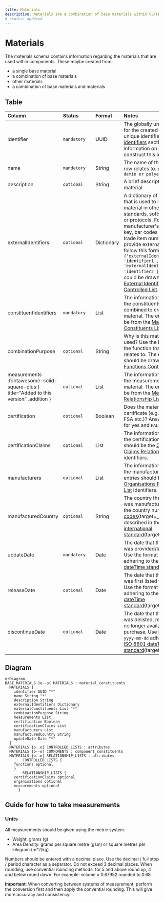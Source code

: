 ```yaml
---
title: Materials
description: Materials are a combination of base materials within OSTFD.
# status: updated
---
```


# Materials

The materials schema contains information regarding the materials that are used within components. These maybe created from:

 - a single base material 
 - a combination of base materials
 - other materials
 - a combination of base materials and materials

## Table
|Column|<div style="width:90px">Status</div>|Format|Notes|
|:-|:-|:-|:-|
|identifier|`mandatory`|UUID|The globally unique identifier for the created material unique identifier. See [identifiers](../identifiers/index.md) section for information on how to construct this identifier|
|name|`mandatory`|String|The name of the material this row relates to. `e.g. felt or demin or polyester` |
|description|`optional`|String|A brief description of this material.|
|externalIdentifiers|`optional`|Dictionary|A dictionary of identifiers that is used to identify the material in other data standards, software systems or protocols. For example: manufacturer's own primary key, bar codes or global trade item number (gtin). To provide external identifiers follow this format. `{'externalIdentifierName1': 'identifier1', 'externalIdentifierName2': 'identifier2'}`. The entries could be drawn from the [External Identifiers Controlled List](../controlled-lists/external-identifiers.md).|
|constituentIdentifiers|`mandatory`|List|The information regarding the constituents that are combined to create this material. The entries should be from the [Material Constituents List](../constituent-lists/material-constituents.md) identifier.|
|combinationPurpose|`optional`|String|Why is this material being used? Use the identifier of the function that this row relates to. The entry here should be drawn from the [Functions Controlled List](../controlled-lists/functions.md).|
|measurements :fontawesome-solid-square-plus:{ title="Added to this version" .addition }|`optional`|List|The information regarding the measurements of the material. The entries should be from the [Measurements Relationship List](../relationship-lists/measurements.md).|
|certification|`optional`|Boolean|Does the material have a certificate (e.g. FSC, REACH, FSA etc.)? Answer as: `TRUE` for yes and `FALSE` for no.|
|certificationClaims|`optional`|List|The information regarding the certification. The entries should be the [Certification Claims Relationship List](../relationship-lists/certification-claims.md) identifiers.|
|manufacturers|`optional`|List|The information regarding the manufacturer(s). The entries should be the [Organisations Relationship List](../relationship-lists/organisations.md) identifiers.|
|manufacturedCountry|`optional`|String|The country the component was manufactured in. Use the country numeric [ISO codes](https://www.iso.org/obp/ui/#search){target=_blank} as described in the [ISO 3166 international standard](https://www.iso.org/iso-3166-country-codes.html){target=_blank}.|
|updateDate|`mandatory`|Date|The date that the material was provided/last updated. Use the format `yyyy-mm-dd` adhering to the [ISO 8601 dateTime standard](https://www.iso.org/iso-8601-date-and-time-format.html).|
|releaseDate|`optional`|Date|The date that the material was first listed for purchase. Use the format `yyyy-mm-dd` adhering to the [ISO 8601 dateTime standard](https://www.iso.org/iso-8601-date-and-time-format.html){target=_blank}.|
|discontinueDate|`optional`|Date|The date that the material was delisted, meaning it was no longer available for purchase. Use the format `yyyy-mm-dd` adhering to the [ISO 8601 dateTime standard](https://www.iso.org/iso-8601-date-and-time-format.html){target=_blank}.|

## Diagram

``` mermaid
erDiagram
BASE_MATERIALS }o--o{ MATERIALS : material_constituents
  MATERIALS {
    identifier UUID "*"
    name String "*"
    description String
    externalIdentifiers Dictionary
    materialConstituents List "*"
    combinationPurpose String
    measurements List
    certification Boolean
    certificationClaims List
    manufacturers List
    manufacturedCountry String
    updateDate Date "*"
  }
  MATERIALS }o..o{ CONTROLLED_LISTS : attributes
  MATERIALS }o--o{ COMPONENTS : component_constituents
  MATERIALS }o..o{ RELATIONSHIP_LISTS : attributes
        CONTROLLED_LISTS {
    functions optional
    }
        RELATIONSHIP_LISTS {
    certificationClaims optional
    organisations optional
    measurements optional
      }
```

## Guide for how to take measurements

### Units

All measurements should be given using the metric system.

- Weight: grams (g)
- Area Density: grams per square metre (gsm) or square metres per kilogram (m^2/kg)

Numbers should be entered with a decimal place. Use the decimal / full stop / period character as a separator. Do not exceed 3 decimal places. When rounding, use convential rounding methods: for 5 and above round up, 4 and below round down. For example: volume = 0.67952 rounded to 0.68. 

**Important**: When converting between systems of measurement, perform the conversion first and then apply the convential rounding. This will give more accuracy and consistency.
